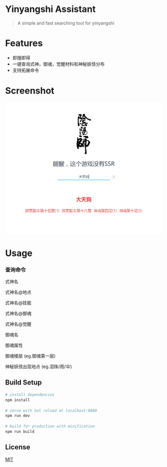 # Yinyangshi Assistant

> A simple and fast searching tool for yinyangshi

# Features

- 即搜即得
- 一键查询式神，御魂，觉醒材料和神秘妖怪分布
- 支持拓展命令

# Screenshot

![intro](https://github.com/jkhaoqi110/yinyangshi-assistant/raw/master/screenshot/intro.png)

# Usage

### 查询命令

式神名

式神名@地点

式神名@技能

式神名@御魂

式神名@觉醒

御魂名

御魂属性

御魂楼层 (eg.御魂第一层)

神秘妖怪出现地点 (eg.泪珠/雨/伞)

## Build Setup

``` bash
# install dependencies
npm install

# serve with hot reload at localhost:8080
npm run dev

# build for production with minification
npm run build
```

## License

[MIT](http://opensource.org/licenses/MIT)
